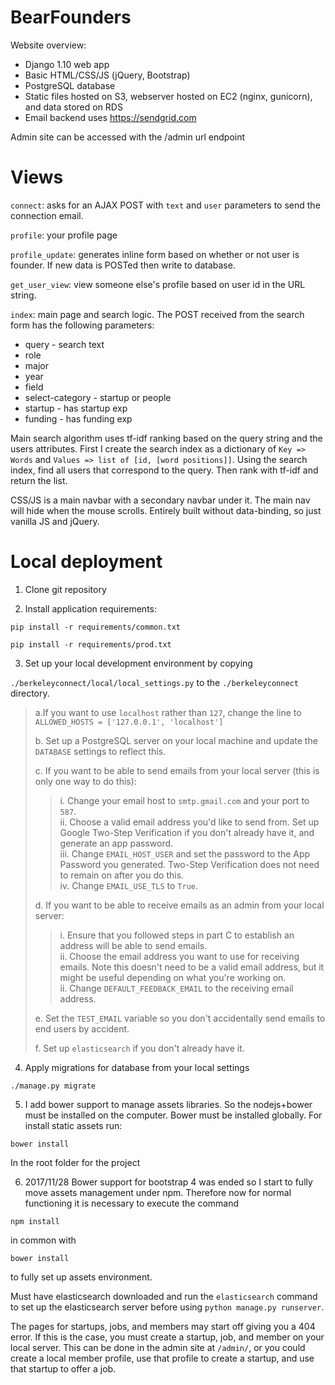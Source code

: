 # BearFounders

Website overview:

 * Django 1.10 web app
 * Basic HTML/CSS/JS (jQuery, Bootstrap)
 * PostgreSQL database
 * Static files hosted on S3, webserver hosted on EC2 (nginx, gunicorn), and data stored on RDS
 * Email backend uses https://sendgrid.com


Admin site can be accessed with the /admin url endpoint

# Views

`connect`: asks for an AJAX POST with `text` and `user` parameters to send the connection email.

`profile`: your profile page

`profile_update`: generates inline form based on whether or not user is founder. If new data is POSTed then write to database.

`get_user_view`: view someone else's profile based on user id in the URL string.

`index`: main page and search logic. The POST received from the search form has the following parameters:

* query - search text
* role
* major
* year
* field
* select-category - startup or people
* startup - has startup exp
* funding - has funding exp

Main search algorithm uses tf-idf ranking based on the query string and the users attributes. First I create the search index as a dictionary of `Key => Words` and `Values => list of [id, [word positions]]`. Using the search index, find all users that correspond to the query. Then rank with tf-idf and return the list.

CSS/JS is a main navbar with a secondary navbar under it. The main nav will hide when the mouse scrolls. Entirely built without data-binding, so just vanilla JS and jQuery.

# Local deployment

1. Clone git repository

2. Install application requirements:

`pip install -r requirements/common.txt`

`pip install -r requirements/prod.txt`

3. Set up your local development environment by copying

`./berkeleyconnect/local/local_settings.py` to the `./berkeleyconnect` directory.

> a.If you want to use `localhost` rather than `127`, change the line to ```ALLOWED_HOSTS = ['127.0.0.1', 'localhost']```  
>
> b.  Set up a PostgreSQL server on your local machine and update the `DATABASE` settings to reflect this.  
>
> c.  If you want to be able to send emails from your local server (this is only one way to do this):  
>>   i.  Change your email host to `smtp.gmail.com` and your port to `587`.  
>>   ii.  Choose a valid email address you'd like to send from. Set up Google Two-Step Verification if you don't already have it, and generate an app password.  
>>  iii.  Change `EMAIL_HOST_USER` and set the password to the App Password you generated. Two-Step Verification does not need to remain on after you do this.  
>>   iv.  Change `EMAIL_USE_TLS` to `True`.  
>
> d.  If you want to be able to receive emails as an admin from your local server:  
>>   i.  Ensure that you followed steps in part C to establish an address will be able to send emails.  
>>   ii.  Choose the email address you want to use for receiving emails. Note this doesn't need to be a valid email address, but it might be useful depending on what you're working on.  
>>   ii.  Change `DEFAULT_FEEDBACK_EMAIL` to the receiving email address.  
>
> e. Set the `TEST_EMAIL` variable so you don't accidentally send emails to end users by accident.  
>
> f.  Set up `elasticsearch` if you don't already have it.  

4. Apply migrations for database from your local settings

`./manage.py migrate`

5. I add bower support to manage assets libraries. So the nodejs+bower must be installed on the computer. Bower must be installed globally. For install static assets run:

`bower install`

In the root folder for the project

6. 2017/11/28 Bower support for bootstrap 4 was ended so I start to fully move assets management under npm. 
Therefore now for normal functioning it is necessary to execute the command 

`npm install`

in common with

`bower install`

to fully set up assets environment. 

Must have elasticsearch downloaded and run the `elasticsearch` command to set up the elasticsearch server before using `python manage.py runserver`.

The pages for startups, jobs, and members may start off giving you a 404 error. If this is the case, you must create a startup, job, and member on your local server. This can be done in the admin site at `/admin/`, or you could create a local member profile, use that profile to create a startup, and use that startup to offer a job.
